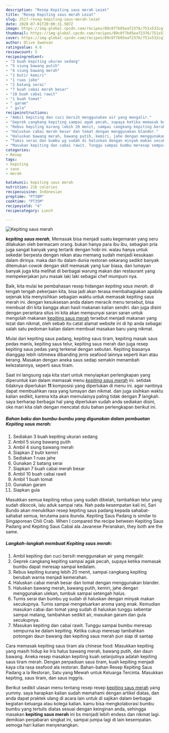 ```yaml
---
description: "Resep Kepiting saus merah Lezat"
title: "Resep Kepiting saus merah Lezat"
slug: 2517-resep-kepiting-saus-merah-lezat
date: 2020-07-01T20:00:31.507Z
image: https://img-global.cpcdn.com/recipes/89c0f7b95eaf2376/751x532cq70/kepiting-saus-merah-foto-resep-utama.jpg
thumbnail: https://img-global.cpcdn.com/recipes/89c0f7b95eaf2376/751x532cq70/kepiting-saus-merah-foto-resep-utama.jpg
cover: https://img-global.cpcdn.com/recipes/89c0f7b95eaf2376/751x532cq70/kepiting-saus-merah-foto-resep-utama.jpg
author: Olive Swanson
ratingvalue: 4.6
reviewcount: 5
recipeingredient:
- "3 buah kepiting ukuran sedang"
- "5 siung bawang putih"
- "4 siung bawang merah"
- "2 butir kemiri"
- "1 ruas jahe"
- "2 batang serai"
- "7 buah cabai merah besar"
- "10 buah cabai rawit"
- "1 buah tomat"
- " garam"
- " gula"
recipeinstructions:
- "Ambil kepiting dan cuci bersih menggunakan air yang mengalir."
- "Geprek cangkang kepiting sampai agak pecah, supaya ketika memasak bumbu dapat meresap sampai kedalam."
- "Rebus kepiting kurang lebih 20 menit, sampai cangkang kepiting berubah warna menjadi kemerahan."
- "Haluskan cabai merah besar dan tomat dengan menggunakan blander."
- "Haluskan bawang merah, bawang putih, kemiri, jahe dengan menggunakan ulekan, tumbuk sampai setengah halus."
- "Tumis serai dan bumbu yg sudah di haluskan dengan minyak makan secukupnya. Tumis sampai mengeluarkan aroma yang enak. Kemudian masukan cabai dan tomat yang sudah di haluskan tunggu sebentar sampai matang, tambahkan sedikit air, masukan garam dan gula secukupnya."
- "Masukan kepiting dan cabai rawit. Tunggu sampai bumbu meresap sempurna ke dalam kepiting. Ketika cukup meresap tambahkan potongan daun bawang dan kepiting saus merah pun siap di santap"
categories:
- Resep
tags:
- kepiting
- saus
- merah

katakunci: kepiting saus merah 
nutrition: 216 calories
recipecuisine: Indonesian
preptime: "PT38M"
cooktime: "PT35M"
recipeyield: "4"
recipecategory: Lunch

---
```



![Kepiting saus merah](https://img-global.cpcdn.com/recipes/89c0f7b95eaf2376/751x532cq70/kepiting-saus-merah-foto-resep-utama.jpg)

<b><i>kepiting saus merah</i></b>, Memasak bisa menjadi suatu kegemaran yang seru dilakukan oleh bermacam orang. bukan hanya para ibu ibu, sebagian pria juga sangat banyak yang tertarik dengan hobi ini. walau hanya untuk sekedar berpesta dengan rekan atau memang sudah menjadi kesukaan dalam dirinya. maka dari itu dalam dunia restoran sekarang sedikit banyak ditemukan cowok dengan skill memasak yang luar biasa, dan lumayan banyak juga kita melihat di berbagai warung makan dan restaurant yang mempekerjakan juru masak laki laki sebagai chef mumpuni nya.

Baik, kita mulai ke pembahasan resep hidangan <i>kepiting saus merah</i>. di tengah tengah pekerjaan kita, bisa jadi akan terasa membahagiakan apabila sejenak kita menyisihkan sebagian waktu untuk memasak kepiting saus merah ini. dengan kesuksesan anda dalam meracik menu tersebut, bisa membuat diri kita bangga akan hasil makanan kalian sendiri. dan juga disini dengan perantara situs ini kita akan mempunyai saran saran untuk mengolah makanan <u>kepiting saus merah</u> tersebut menjadi makanan yang lezat dan nikmat, oleh sebab itu catat alamat website ini di hp anda sebagai salah satu pedoman kalian dalam membuat masakan baru yang nikmat.

Mulai dari kepiting saus padang, kepiting saus tiram, kepiting masak saus pedas manis, kepiting saus telur, kepiting saus merah dan juga resep kepiting saus pedas yang terkenal dengan sebutan. Kepiting biasanya dianggap lebih istimewa dibanding jenis seafood lainnya seperti ikan atau kerang. Masakan dengan aneka saus sedap semakin menambah kelezatannya, seperti saus tiram.


Saat ini langsung saja kita start untuk menyiapkan perlengkapan yang diperuntuk kan dalam memasak menu <u><i>kepiting saus merah</i></u> ini. setidak tidaknya diperlukan <b>11</b> komposisi yang diperlukan di menu ini. agar nantinya dapat membuahkan rasa yang lumayan dan nikmat. dan juga sisihkan waktu kalian sedikit, karena kita akan memulainya paling tidak dengan <b>7</b> langkah. saya berharap berbagai hal yang diperlukan sudah anda sediakan disini, oke mari kita olah dengan mencatat dulu bahan perlengkapan berikut ini.

<!--inarticleads1-->

##### Bahan baku dan bumbu-bumbu yang digunakan dalam pembuatan Kepiting saus merah:

1. Sediakan 3 buah kepiting ukuran sedang
1. Ambil 5 siung bawang putih
1. Ambil 4 siung bawang merah
1. Siapkan 2 butir kemiri
1. Sediakan 1 ruas jahe
1. Gunakan 2 batang serai
1. Siapkan 7 buah cabai merah besar
1. Ambil 10 buah cabai rawit
1. Ambil 1 buah tomat
1. Gunakan  garam
1. Siapkan  gula


Masukkan semua kepiting rebus yang sudah dibelah, tambahkan telur yang sudah dikocok, lalu aduk sampai rata. Nah pada kesempatan kali ini, Sari Bundo akan menukilkan resep kepiting saus padang kepada sahabat-sahabat semua, terutama para ibunda. Kepiting Saus Padang is similar to Singaporean Chili Crab. When I compared the recipe between Kepiting Saus Padang and Kepiting Saus Cabai ala Javanese Peranakan, they both are the same. 

<!--inarticleads2-->

##### Langkah-langkah membuat Kepiting saus merah:

1. Ambil kepiting dan cuci bersih menggunakan air yang mengalir.
1. Geprek cangkang kepiting sampai agak pecah, supaya ketika memasak bumbu dapat meresap sampai kedalam.
1. Rebus kepiting kurang lebih 20 menit, sampai cangkang kepiting berubah warna menjadi kemerahan.
1. Haluskan cabai merah besar dan tomat dengan menggunakan blander.
1. Haluskan bawang merah, bawang putih, kemiri, jahe dengan menggunakan ulekan, tumbuk sampai setengah halus.
1. Tumis serai dan bumbu yg sudah di haluskan dengan minyak makan secukupnya. Tumis sampai mengeluarkan aroma yang enak. Kemudian masukan cabai dan tomat yang sudah di haluskan tunggu sebentar sampai matang, tambahkan sedikit air, masukan garam dan gula secukupnya.
1. Masukan kepiting dan cabai rawit. Tunggu sampai bumbu meresap sempurna ke dalam kepiting. Ketika cukup meresap tambahkan potongan daun bawang dan kepiting saus merah pun siap di santap


Cara memasak kepiting saus tiram ala chinese food: Masukkan kepiting yang masih hidup ke Iris halus bawang merah, bawang putih, dan daun bawang. Aneka resep masakan kepiting kuah selanjutnya adalah kepiting saus tiram merah. Dengan perpaduan saus tiram, kuah kepiting menjadi kaya cita rasa seafood ala restoran. Bahan-bahan Resep Kepiting Saus Padang a la Restoran, Satu yang Mewah untuk Keluarga Tercinta. Masukkan kepiting, saus tiram, dan saus inggris. 

Berikut sedikit ulasan menu tentang resep resep <u>kepiting saus merah</u> yang yummy. saya harapkan kalian sudah memahami dengan artikel diatas, dan anda dapat praktek ulang di acara lain untuk di sajikan dalam berbagai kegiatan keluarga atau kolega kalian. kamu bisa mengkolaborasi bumbu bumbu yang tertulis diatas sesuai dengan keinginan anda, sehingga masakan <b>kepiting saus merah</b> ini bs menjadi lebih endess dan nikmat lagi. demikian penjabaran singkat ini, sampai jumpa lagi di lain kesempatan. semoga hari kalian menyenangkan.
